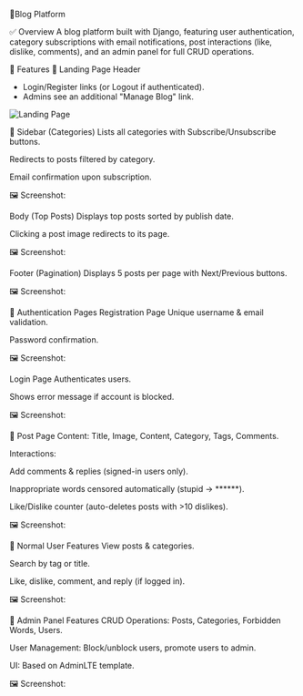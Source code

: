 📌Blog Platform

✅ Overview
A blog platform built with Django, featuring user authentication, category subscriptions with email notifications, post interactions (like, dislike, comments), and an admin panel for full CRUD operations.

🚀 Features
🔹 Landing Page
Header
- Login/Register links (or Logout if authenticated).
- Admins see an additional "Manage Blog" link.

![Landing Page](screenshots/landing_page.png)

🔹 Sidebar (Categories)
Lists all categories with Subscribe/Unsubscribe buttons.

Redirects to posts filtered by category.

Email confirmation upon subscription.

🖼 Screenshot:

Body (Top Posts)
Displays top posts sorted by publish date.

Clicking a post image redirects to its page.

🖼 Screenshot:

Footer (Pagination)
Displays 5 posts per page with Next/Previous buttons.

🖼 Screenshot:

🔹 Authentication Pages
Registration Page
Unique username & email validation.

Password confirmation.

🖼 Screenshot:

Login Page
Authenticates users.

Shows error message if account is blocked.

🖼 Screenshot:

🔹 Post Page
Content: Title, Image, Content, Category, Tags, Comments.

Interactions:

Add comments & replies (signed-in users only).

Inappropriate words censored automatically (stupid → ******).

Like/Dislike counter (auto-deletes posts with >10 dislikes).

🖼 Screenshot:

🔹 Normal User Features
View posts & categories.

Search by tag or title.

Like, dislike, comment, and reply (if logged in).

🖼 Screenshot:

🔹 Admin Panel Features
CRUD Operations: Posts, Categories, Forbidden Words, Users.

User Management: Block/unblock users, promote users to admin.

UI: Based on AdminLTE template.

🖼 Screenshot:


